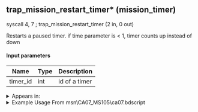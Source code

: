 ## trap_mission_restart_timer* (mission_timer)

syscall 4, 7 ; trap_mission_restart_timer (2 in, 0 out)

Restarts a paused timer. if time parameter is < 1, timer counts up instead of down

#### Input parameters
| Name | Type | Description
|------|------|------------
| timer_id   | int   | id of a timer




<details>
	<summary>Appears in:</summary>
| filename | Entity (obj)
|----------|-------------
| msn\CA07_MS105\ca07.bdscript       |           
| msn\EH26_MS108\eh26.bdscript       |           

</details>

<details>
	<summary>Example Usage From msn\CA07_MS105\ca07.bdscript</summary>
L184:
 pushImm -1
 pushImm 0
 syscall 4, 7 ; trap_mission_restart_timer (2 in, 0 out)
 pushImm 17353
 syscall 4, 4 ; trap_mission_information (1 in, 0 out)
</details>

